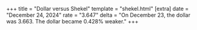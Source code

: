 +++
title = "Dollar versus Shekel"
template = "shekel.html"
[extra]
date = "December 24, 2024"
rate = "3.647"
delta = "On December 23, the dollar was 3.663. The dollar became 0.428% weaker."
+++
